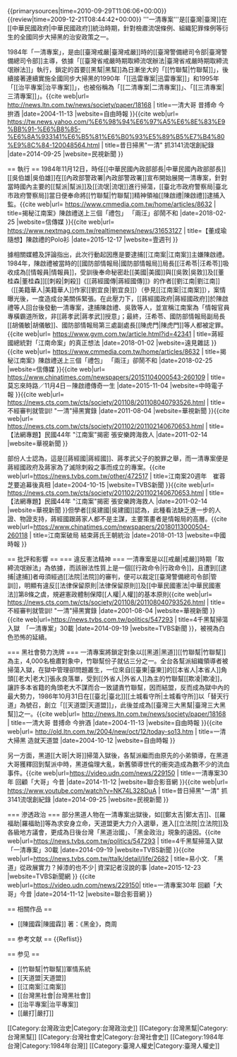 {{primarysources|time=2010-09-29T11:06:06+00:00}}
{{review|time=2009-12-21T08:44:42+00:00}}
'''一清專案'''是[[臺灣|臺灣]]在[[中華民國政府|中華民國政府]]統治時期，針對檢肅流氓條例、組織犯罪條例等衍生的全國同步大掃黑的治安政策之一。

1984年「一清專案」，是由[[臺灣戒嚴|臺灣戒嚴]]時的[[臺灣警備總司令部|臺灣警備總司令部]]主導，依據「[[臺灣省戒嚴時期取締流氓辦法|臺灣省戒嚴時期取締流氓辦法]]」執行，鎖定的首要[[黑幫|黑幫]]為日漸坐大的「[[竹聯幫|竹聯幫]]」，後續接著連續實施全國同步大掃黑的1990年「[[迅雷專案|迅雷專案]]」和1995年「[[治平專案|治平專案]]」，也被俗稱為「[[二清專案|二清專案]]」、「[[三清專案|三清專案]]」。<ref>{{cite web|url= http://news.ltn.com.tw/news/society/paper/18168 | title=一清大哥 昔搏命 今拚酒 |date=2004-11-13 |website=自由時報 }}</ref><ref>{{cite web|url= https://tw.news.yahoo.com/%E6%98%94%E6%97%A5%E6%8E%83%E9%BB%91-%E6%B8%85-%E6%8A%933141%E6%B5%81%E6%B0%93%E5%89%B5%E7%B4%80%E9%8C%84-120048564.html | title=昔日掃黑"一清" 抓3141流氓創紀錄 |date=2014-09-25 |website=民視新聞 }}</ref>

== 執行 ==
1984年11月12日，時任[[中華民國內政部部長|中華民國內政部部長]][[吳伯雄|吳伯雄]]在[[內政部警政署|內政部警政署]]宣布開始展開一清專案，針對當時國內主要的[[幫派|幫派]]及[[流氓|流氓]]進行掃蕩，[[臺北市政府警察局|臺北市政府警察局]]當日便奉命將[[竹聯幫|竹聯幫]]精神領袖[[陳啟禮|陳啟禮]]逮捕入監。<ref>{{cite web|url= https://www.cmmedia.com.tw/home/articles/8632 | title=揭秘江南案》陳啟禮送上三個「禮包」 「兩汪」卻鬧不和 |date=2018-02-25 |website=信傳媒 }}</ref><ref>{{cite web|url= https://www.nextmag.com.tw/realtimenews/news/31653127 | title=【董成瑜隨想】陳啟禮的Polo衫 |date=2015-12-17 |website=壹週刊 }}</ref>

據相關媒體及評論指出，此次行動起因應是要逮捕[[江南案|江南案]]主嫌陳啟禮。1984年，陳啟禮被當時的[[國防部情報局|國防部情報局]]局長[[汪希苓|汪希苓]]吸收成為[[情報員|情報員]]，受訓後奉命秘密赴[[美國|美國]]與[[吳敦|吳敦]]及[[董桂森|董桂森]][[刺殺|刺殺]]《[[蔣經國傳|蔣經國傳]]》的作者[[劉江南|劉江南]]（[[美籍華人|美籍華人]]作家[[劉宜良|劉宜良]]）（參見[[江南案|江南案]]），案情曝光後，一度造成台美關係緊張。在此壓力下，[[蔣經國政府|蔣經國政府]]於陳啟禮等人回台後發動一清專案，逮捕陳啟禮、吳敦等人，並宣稱江南案為「情報官員專橫霸道所致，非[[蔣孝武|蔣孝武]]授意」；最終，汪希苓、國防部情報局副局長[[胡儀敏|胡儀敏]]、國防部情報局第三處副處長[[陳虎門|陳虎門]]等人都被定罪。<ref>{{cite web|url= https://www.gvm.com.tw/article.html?id=42341 | title=蔣經國總統對「江南命案」的真正想法 |date=2018-01-02 |website=遠見雜誌 }}</ref><ref>{{cite web|url= https://www.cmmedia.com.tw/home/articles/8632 | title=揭秘江南案》陳啟禮送上三個「禮包」 「兩汪」卻鬧不和 |date=2018-02-25 |website=信傳媒 }}</ref><ref>{{cite web|url= https://www.chinatimes.com/newspapers/20151104000543-260109 | title=莫忘來時路／11月4日－陳啟禮傳奇一生 |date=2015-11-04 |website=中時電子報 }}</ref><ref>{{cite web|url= https://news.cts.com.tw/cts/society/201108/201108040793526.html | title=不經審判就管訓! "一清"掃黑實錄 |date=2011-08-04 |website=華視新聞 }}</ref><ref>{{cite web|url= https://news.cts.com.tw/cts/society/201102/201102140670653.html | title=【法網專題】民國44年 "江南案"揭密 張安樂跨海救人 |date=2011-02-14 |website=華視新聞 }}</ref>

部份人士認為，這是[[蔣經國|蔣經國]]、蔣孝武父子的脫罪之舉，而一清專案便是蔣經國政府及蔣家為了滅除刺殺之事而成立的專案。<ref>{{cite web|url=https://news.tvbs.com.tw/other/472517 | title=江南案20週年　崔蓉芝要追幕後真相 |date=2004-10-15 |website=TVBS新聞 }}</ref><ref>{{cite web|url= https://news.cts.com.tw/cts/society/201102/201102140670653.html | title=【法網專題】民國44年 "江南案"揭密 張安樂跨海救人 |date=2011-02-14 |website=華視新聞 }}</ref>但學者[[吳建國|吳建國]]認為，此種看法缺乏進一步的人證、物證支持，蔣經國跟蔣家人都不是主謀，主要策畫者是情報局的高層。<ref>{{cite web|url=https://www.chinatimes.com/newspapers/20180113000504-260118 | title=江南案破局 結束蔣氏王朝統治 |date=2018-01-13 |website=中國時報 }}</ref>

== 批評和影響 ==
=== 違反憲法精神 ===
一清專案是以[[戒嚴|戒嚴]]時期「取締流氓辦法」為依據，而該辦法性質上是一個[[行政命令|行政命令]]，且遭到[[逮捕|逮捕]]者毋須經過[[法院|法院]]的審判，便可以裁定[[臺灣警備總司令部|管訓]]，明顯有違反[[法律保留原則|法律保留原則]]及[[中華民國憲法|中華民國憲法]]第8條之虞，規避憲政體制保障[[人權|人權]]的基本原則<ref>{{cite web|url= https://news.cts.com.tw/cts/society/201108/201108040793526.html | title=不經審判就管訓! "一清"掃黑實錄 |date=2001-08-04 |website=華視新聞 }}</ref><ref>{{cite web|url=https://news.tvbs.com.tw/politics/547293 | title=4千黑幫掃蕩入獄　「一清專案」30載 |date=2014-09-19 |website=TVBS新聞 }}</ref>，被視為白色恐怖的延續。

=== 黑社會勢力洗牌 ===
一清專案將鎖定對象以[[黑道|黑道]][[竹聯幫|竹聯幫]]為主，4,000名檢肅對象中，竹聯幫份子就佔三分之一。全台各幫派組織領導者被掃蕩入獄，在獄中管理卻問題叢生，一位來自[[臺東|臺東]]的[[本省人|本省人]]角頭[[老大|老大]]張永良落單，受到[[外省人|外省人]]為主的竹聯幫[[欺凌|欺凌]]，讓許多本省籍的角頭老大不謀而合一致譴責竹聯幫，因而結盟，反而成為獄中內的最大勢力，1986年10月31日在[[臺北|臺北]][[土城看守所|土城看守所]]以「替天行道」為號召，創立「[[天道盟|天道盟]]」，此後並成為[[臺灣三大黑幫|臺灣三大黑幫]]之一。<ref>{{cite web|url= http://news.ltn.com.tw/news/society/paper/18168 | title=一清大哥 昔搏命 今拚酒 |date=2004-11-13 |website=自由時報 }}</ref><ref>{{cite web|url= http://old.ltn.com.tw/2004/new/oct/12/today-so13.htm | title=一清大掃黑 造就天道盟
 |date=2004-10-12 |website=自由時報 }}</ref>

另一方面，黑道[[大哥|大哥]]掃蕩入獄後，各幫派繼而由原先的小弟領導，在黑道大哥獲釋回到幫派中時，黑道倫理大亂，新舊領導世代的衝突造成為數不少的流血事件。<ref>{{cite web|url=https://video.udn.com/news/229150 | title=一清專案30年 回顧「大哥」今昔 |date=2014-11-12 |website=聯合影音網 }}</ref><ref>{{cite web|url= https://www.youtube.com/watch?v=NK74L328DuA | title=昔日掃黑"一清" 抓3141流氓創紀錄 |date=2014-09-25 |website=民視新聞 }}</ref>

=== 滲透政治 ===
部分黑道人物在一清專案出獄後，如[[鄭太吉|鄭太吉]]、[[羅福助|羅福助]]等為求安身立命，天道盟更大力介入選舉，進入[[立法院|立法院]]及各級地方議會，更成為日後台灣「黑道治國」、「黑金政治」現象的遠因。<ref>{{cite web|url=https://news.tvbs.com.tw/politics/547293 | title=4千黑幫掃蕩入獄　「一清專案」30載 |date=2014-09-19 |website=TVBS新聞 }}</ref><ref>{{cite web|url=https://news.tvbs.com.tw/ttalk/detail/life/2682 | title=易小文. 「黑道」從政展實力？掉漆的也不少│資深記者沒說的事 |date=2015-12-23 |website=TVBS新聞網 }}</ref>
<ref>{{cite web|url=https://video.udn.com/news/229150| title=一清專案30年 回顧「大哥」今昔 |date=2014-11-12 |website=聯合影音網 }}</ref>

== 相關作品 ==
* [[陳國霖|陳國霖]] 著：《黑金》，商周

== 参考文献 ==
{{Reflist}}

== 参见 ==
* [[竹聯幫|竹聯幫]]軍情系統
* [[天道盟|天道盟]]
* [[江南案|江南案]]
* [[台灣黑社會|台灣黑社會]]
* [[治平專案|治平專案]]
* [[嚴打|嚴打]]

[[Category:台灣政治史|Category:台灣政治史]]
[[Category:台灣黑幫|Category:台灣黑幫]]
[[Category:台灣社會史|Category:台灣社會史]]
[[Category:1984年台灣|Category:1984年台灣]]
[[Category:臺灣人權史|Category:臺灣人權史]]